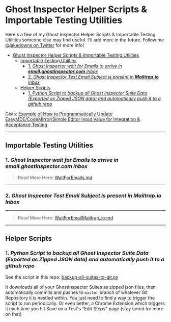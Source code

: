 <a id="markdown-ghost-inspector-helper-scripts--importable-testing-utilities" name="ghost-inspector-helper-scripts--importable-testing-utilities"></a>
# Ghost Inspector Helper Scripts & Importable Testing Utilities

Here's a few of my Ghost Inspector Helper Scripts & Importable Testing Utilities someone else may find useful. I'll add more in the future. Follow me [@jakedowns on Twitter](https://twitter.com/jakedowns) for more info!

<!-- TOC -->

- [Ghost Inspector Helper Scripts & Importable Testing Utilities](#ghost-inspector-helper-scripts--importable-testing-utilities)
    - [Importable Testing Utilities](#importable-testing-utilities)
        - [1. _Ghost Inspector wait for Emails to arrive in ___email.ghostinspector.com___ inbox_](#1-_ghost-inspector-wait-for-emails-to-arrive-in-___emailghostinspectorcom___-inbox_)
        - [2. _Ghost Inspector Test Email Subject is present in __Mailtrap.io__ Inbox_](#2-_ghost-inspector-test-email-subject-is-present-in-__mailtrapio__-inbox_)
    - [Helper Scripts](#helper-scripts)
        - [1. _Python Script to backup all Ghost Inspector Suite Data (Exported as Zipped JSON data) and automatically push it to a github repo_](#1-_python-script-to-backup-all-ghost-inspector-suite-data-exported-as-zipped-json-data-and-automatically-push-it-to-a-github-repo_)

<!-- /TOC -->

Gists:
[Example of How to Programmatically Update EasyMDE/CodeMirror/Simple Editor Input Value for Integration & Acceptance Testing](https://gist.github.com/jakedowns/b3f9a90de1182af083024e037e3ac42f)

---

<a id="markdown-importable-testing-utilities" name="importable-testing-utilities"></a>
## Importable Testing Utilities

<a id="markdown-1-_ghost-inspector-wait-for-emails-to-arrive-in-___emailghostinspectorcom___-inbox_" name="1-_ghost-inspector-wait-for-emails-to-arrive-in-___emailghostinspectorcom___-inbox_"></a>
### 1. _Ghost Inspector wait for Emails to arrive in ___email.ghostinspector.com___ inbox_

> Read More Here: [WaitForEmails.md](https://github.com/jakedowns/ghost-inspector-helpers/blob/master/WaitForEmails.md)

---
<a id="markdown-2-_ghost-inspector-test-email-subject-is-present-in-__mailtrapio__-inbox_" name="2-_ghost-inspector-test-email-subject-is-present-in-__mailtrapio__-inbox_"></a>
### 2. _Ghost Inspector Test Email Subject is present in __Mailtrap.io__ Inbox_
---

> Read More Here: [WaitForEmailMailtrap_io.md](https://github.com/jakedowns/ghost-inspector-helpers/blob/master/WaitForEmailMailtrap_io.md)

---
<a id="markdown-helper-scripts" name="helper-scripts"></a>
## Helper Scripts
<a id="markdown-1-_python-script-to-backup-all-ghost-inspector-suite-data-exported-as-zipped-json-data-and-automatically-push-it-to-a-github-repo_" name="1-_python-script-to-backup-all-ghost-inspector-suite-data-exported-as-zipped-json-data-and-automatically-push-it-to-a-github-repo_"></a>
### 1. _Python Script to backup all Ghost Inspector Suite Data (Exported as Zipped JSON data) and automatically push it to a github repo_
See the script in this repo: [backup-all-suites-to-git.py](https://github.com/jakedowns/ghost-inspector-helpers/blob/master/backup-all-suites-to-git.py)

It downloads all of your GhostInspector Suites as zipped json files, then automatically commits and pushes to `master` branch of whatever Git Repository it is nestled within. You just need to find a way to trigger the script to run periodically. Or even better, a Chrome Extension which triggers it each time you hit Save on a Test's "Edit Steps" page (stay tuned for more on that)

